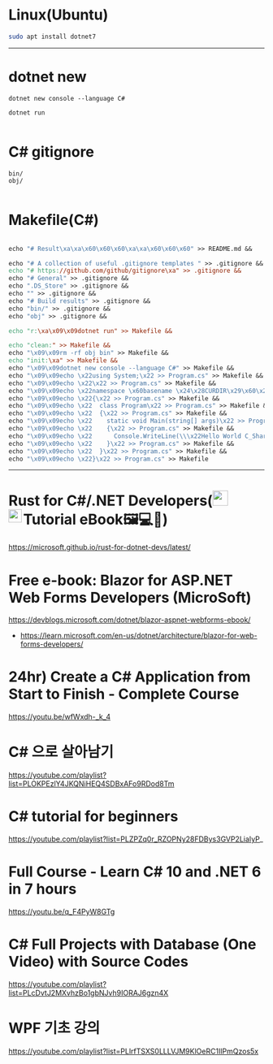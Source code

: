 # Linux(Ubuntu)

```bash
sudo apt install dotnet7
```


<hr>

# dotnet new

```
dotnet new console --language C#

dotnet run


```

# C# gitignore

```
bin/
obj/
  
```

# Makefile(C#)

```Makefile

echo "# Result\xa\xa\x60\x60\x60\xa\xa\x60\x60\x60" >> README.md &&

echo "# A collection of useful .gitignore templates " >> .gitignore &&
echo "# https://github.com/github/gitignore\xa" >> .gitignore &&
echo "# General" >> .gitignore &&
echo ".DS_Store" >> .gitignore &&
echo "" >> .gitignore &&
echo "# Build results" >> .gitignore &&
echo "bin/" >> .gitignore &&
echo "obj" >> .gitignore &&

echo "r:\xa\x09\x09dotnet run" >> Makefile &&

echo "clean:" >> Makefile &&
echo "\x09\x09rm -rf obj bin" >> Makefile &&
echo "init:\xa" >> Makefile &&
echo "\x09\x09dotnet new console --language C#" >> Makefile &&
echo "\x09\x09echo \x22using System;\x22 >> Program.cs" >> Makefile &&
echo "\x09\x09echo \x22\x22 >> Program.cs" >> Makefile &&
echo "\x09\x09echo \x22namespace \x60basename \x24\x28CURDIR\x29\x60\x22 >> Program.cs" >> Makefile &&
echo "\x09\x09echo \x22{\x22 >> Program.cs" >> Makefile &&
echo "\x09\x09echo \x22  class Program\x22 >> Program.cs" >> Makefile &&
echo "\x09\x09echo \x22  {\x22 >> Program.cs" >> Makefile &&
echo "\x09\x09echo \x22    static void Main(string[] args)\x22 >> Program.cs" >> Makefile &&
echo "\x09\x09echo \x22    {\x22 >> Program.cs" >> Makefile &&
echo "\x09\x09echo \x22      Console.WriteLine(\\\x22Hello World C_Sharp\\\x22);\x22 >> Program.cs" >> Makefile &&
echo "\x09\x09echo \x22    }\x22 >> Program.cs" >> Makefile &&
echo "\x09\x09echo \x22  }\x22 >> Program.cs" >> Makefile &&
echo "\x09\x09echo \x22}\x22 >> Program.cs" >> Makefile
```


<hr>

# Rust for C#/.NET Developers(<a href="https://learn.microsoft.com/en-us/dotnet/csharp/"><img alt="csharp" width="30px" src="https://user-images.githubusercontent.com/67513038/206488978-ab94802f-9f34-45b6-a456-876f900e3047.png"></a>Tutorial<a href="https://www.rust-lang.org/"><img align="left" alt="rust1" width="26px" src="https://user-images.githubusercontent.com/67513038/213436632-820a1675-98d9-4626-979d-be63c60cdcb7.png" /></a> eBook🖼💻📖)

https://microsoft.github.io/rust-for-dotnet-devs/latest/

#  Free e-book: Blazor for ASP.NET Web Forms Developers (MicroSoft)

https://devblogs.microsoft.com/dotnet/blazor-aspnet-webforms-ebook/

- https://learn.microsoft.com/en-us/dotnet/architecture/blazor-for-web-forms-developers/

# 24hr) Create a C# Application from Start to Finish - Complete Course 

https://youtu.be/wfWxdh-_k_4

# C# 으로 살아남기

https://youtube.com/playlist?list=PLOKPEzlY4JKQNiHEQ4SDBxAFo9RDod8Tm

# C# tutorial for beginners

https://youtube.com/playlist?list=PLZPZq0r_RZOPNy28FDBys3GVP2LiaIyP_

# Full Course - Learn C# 10 and .NET 6 in 7 hours

https://youtu.be/q_F4PyW8GTg

# C# Full Projects with Database (One Video) with Source Codes

https://youtube.com/playlist?list=PLcDvtJ2MXvhzBo1gbNJvh9IORAJ6gzn4X


# WPF 기초 강의

https://youtube.com/playlist?list=PLlrfTSXS0LLLVJM9KlOeRC1IlPmQzos5x
